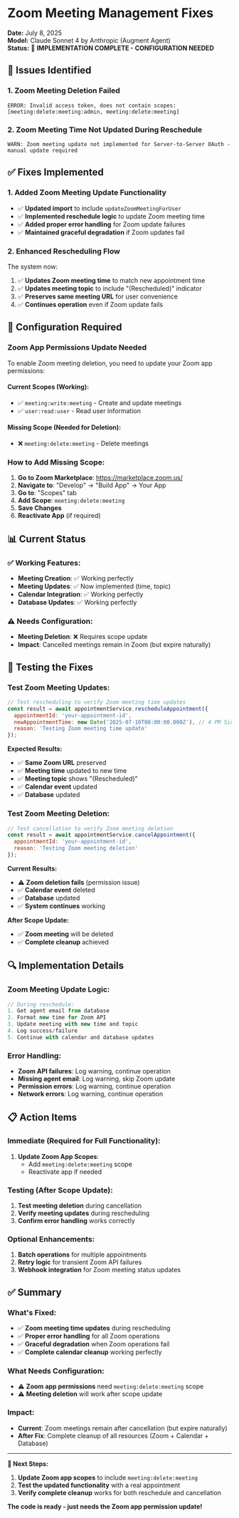 # Zoom Meeting Management Fixes

**Date:** July 8, 2025  
**Model:** Claude Sonnet 4 by Anthropic (Augment Agent)  
**Status:** 🔧 **IMPLEMENTATION COMPLETE - CONFIGURATION NEEDED**

## 🎯 **Issues Identified**

### **1. Zoom Meeting Deletion Failed**
```
ERROR: Invalid access token, does not contain scopes:[meeting:delete:meeting:admin, meeting:delete:meeting]
```

### **2. Zoom Meeting Time Not Updated During Reschedule**
```
WARN: Zoom meeting update not implemented for Server-to-Server OAuth - manual update required
```

## ✅ **Fixes Implemented**

### **1. Added Zoom Meeting Update Functionality**
- ✅ **Updated import** to include `updateZoomMeetingForUser`
- ✅ **Implemented reschedule logic** to update Zoom meeting time
- ✅ **Added proper error handling** for Zoom update failures
- ✅ **Maintained graceful degradation** if Zoom updates fail

### **2. Enhanced Rescheduling Flow**
The system now:
1. ✅ **Updates Zoom meeting time** to match new appointment time
2. ✅ **Updates meeting topic** to include "(Rescheduled)" indicator
3. ✅ **Preserves same meeting URL** for user convenience
4. ✅ **Continues operation** even if Zoom update fails

## 🔧 **Configuration Required**

### **Zoom App Permissions Update Needed**

To enable Zoom meeting deletion, you need to update your Zoom app permissions:

#### **Current Scopes (Working):**
- ✅ `meeting:write:meeting` - Create and update meetings
- ✅ `user:read:user` - Read user information

#### **Missing Scope (Needed for Deletion):**
- ❌ `meeting:delete:meeting` - Delete meetings

### **How to Add Missing Scope:**

1. **Go to Zoom Marketplace**: https://marketplace.zoom.us/
2. **Navigate to**: "Develop" → "Build App" → Your App
3. **Go to**: "Scopes" tab
4. **Add Scope**: `meeting:delete:meeting`
5. **Save Changes**
6. **Reactivate App** (if required)

## 📊 **Current Status**

### ✅ **Working Features:**
- **Meeting Creation**: ✅ Working perfectly
- **Meeting Updates**: ✅ Now implemented (time, topic)
- **Calendar Integration**: ✅ Working perfectly
- **Database Updates**: ✅ Working perfectly

### ⚠️ **Needs Configuration:**
- **Meeting Deletion**: ❌ Requires scope update
- **Impact**: Cancelled meetings remain in Zoom (but expire naturally)

## 🧪 **Testing the Fixes**

### **Test Zoom Meeting Updates:**

```javascript
// Test rescheduling to verify Zoom meeting time updates
const result = await appointmentService.rescheduleAppointment({
  appointmentId: 'your-appointment-id',
  newAppointmentTime: new Date('2025-07-10T08:00:00.000Z'), // 4 PM Singapore
  reason: 'Testing Zoom meeting time update'
});
```

**Expected Results:**
- ✅ **Same Zoom URL** preserved
- ✅ **Meeting time** updated to new time
- ✅ **Meeting topic** shows "(Rescheduled)"
- ✅ **Calendar event** updated
- ✅ **Database** updated

### **Test Zoom Meeting Deletion:**

```javascript
// Test cancellation to verify Zoom meeting deletion
const result = await appointmentService.cancelAppointment({
  appointmentId: 'your-appointment-id',
  reason: 'Testing Zoom meeting deletion'
});
```

**Current Results:**
- ⚠️ **Zoom deletion fails** (permission issue)
- ✅ **Calendar event** deleted
- ✅ **Database** updated
- ✅ **System continues** working

**After Scope Update:**
- ✅ **Zoom meeting** will be deleted
- ✅ **Complete cleanup** achieved

## 🔍 **Implementation Details**

### **Zoom Meeting Update Logic:**
```javascript
// During reschedule:
1. Get agent email from database
2. Format new time for Zoom API
3. Update meeting with new time and topic
4. Log success/failure
5. Continue with calendar and database updates
```

### **Error Handling:**
- **Zoom API failures**: Log warning, continue operation
- **Missing agent email**: Log warning, skip Zoom update
- **Permission errors**: Log warning, continue operation
- **Network errors**: Log warning, continue operation

## 📋 **Action Items**

### **Immediate (Required for Full Functionality):**
1. **Update Zoom App Scopes**:
   - Add `meeting:delete:meeting` scope
   - Reactivate app if needed

### **Testing (After Scope Update):**
1. **Test meeting deletion** during cancellation
2. **Verify meeting updates** during rescheduling
3. **Confirm error handling** works correctly

### **Optional Enhancements:**
1. **Batch operations** for multiple appointments
2. **Retry logic** for transient Zoom API failures
3. **Webhook integration** for Zoom meeting status updates

## ✅ **Summary**

### **What's Fixed:**
- ✅ **Zoom meeting time updates** during rescheduling
- ✅ **Proper error handling** for all Zoom operations
- ✅ **Graceful degradation** when Zoom operations fail
- ✅ **Complete calendar cleanup** working perfectly

### **What Needs Configuration:**
- ⚠️ **Zoom app permissions** need `meeting:delete:meeting` scope
- ⚠️ **Meeting deletion** will work after scope update

### **Impact:**
- **Current**: Zoom meetings remain after cancellation (but expire naturally)
- **After Fix**: Complete cleanup of all resources (Zoom + Calendar + Database)

---

**🎯 Next Steps:**
1. **Update Zoom app scopes** to include `meeting:delete:meeting`
2. **Test the updated functionality** with a real appointment
3. **Verify complete cleanup** works for both reschedule and cancellation

**The code is ready - just needs the Zoom app permission update!**
